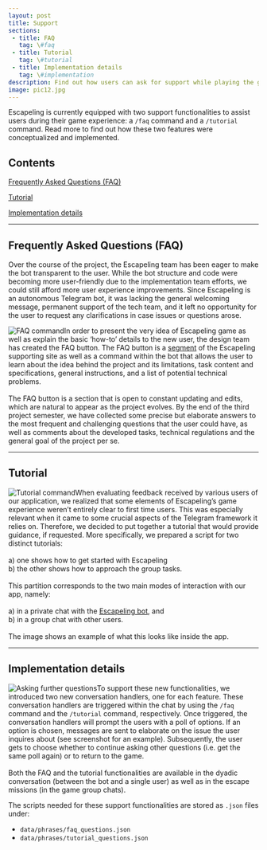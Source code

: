 ```yaml
---
layout: post
title: Support
sections:
 - title: FAQ
   tag: \#faq
 - title: Tutorial
   tag: \#tutorial
 - title: Implementation details
   tag: \#implementation
description: Find out how users can ask for support while playing the game.
image: pic12.jpg
---
```


Escapeling is currently equipped with two support functionalities to assist users during their game experience: a `/faq` command and a `/tutorial` command. Read more to find out how these two features were conceptualized and implemented.

## Contents

<span class="content-overview"><a href= "#faq">Frequently Asked Questions (FAQ)</a></span>

<span class="content-overview"><a href= "#tutorial">Tutorial</a></span>

<span class="content-overview"><a href= "#implementation">Implementation details</a></span>

<hr />

<!-- FAQ -->

<div id="faq"></div>

<h2><span class="section">Frequently Asked Questions (FAQ)</span></h2>

Over the course of the project, the Escapeling team has been eager to make the bot transparent to the user. While the bot structure and code were becoming more user-friendly due to the implementation team efforts, we could still afford more user experience improvements. Since Escapeling is an autonomous Telegram bot, it was lacking the general welcoming message, permanent support of the tech team, and it left no opportunity for the user to request any clarifications in case issues or questions arose.

<p><span class="image right"><img src="{{ "" | relative_url }}/assets/images/support-page-figure-1.png" alt="FAQ command"></span>In order to present the very idea of Escapeling game as well as explain the basic ‘how-to’ details to the new user, the design team has created the FAQ button. The FAQ button is a <a href="https://alluos.github.io/2021/02/03/FAQ.html">segment</a> of the Escapeling supporting site as well as a command within the bot that allows the user to learn about the idea behind the project and its limitations, task content and specifications, general instructions, and a list of potential technical problems. <br><br> The FAQ button is a section that is open to constant updating and edits, which are natural to appear as the project evolves. By the end of the third project semester, we have collected some precise but elaborate answers to the most frequent and challenging questions that the user could have, as well as comments about the developed tasks, technical regulations and the general goal of the project per se.</p>

<hr />

<!-- Tutorial -->

<div id="tutorial"></div>

<h2><span class="section">Tutorial</span></h2>

<p><span class="image left"><img src="{{ "" | relative_url }}/assets/images/support-page-figure-2.png" alt="Tutorial command"></span>When evaluating feedback received by various users of our application, we realized that some elements of Escapeling’s game experience weren’t entirely clear to first time users. This was especially relevant when it came to some crucial aspects of the Telegram framework it relies on. Therefore, we decided to put together a tutorial that would provide guidance, if requested. More specifically, we prepared a script for two distinct tutorials:
<br>
<br> a) one shows how to get started with Escapeling
<br> b) the other shows how to approach the group tasks.
<br><br>
This partition corresponds to the two main modes of interaction with our app, namely:
<br>
<br> a) in a private chat with the <a href="https://telegram.me/Escapeling_Bot">Escapeling bot</a>, and
<br> b) in a group chat with other users.
<br><br>
The image shows an example of what this looks like inside the app.</p>

<hr />

<!-- Implementation -->

<div id="implementation"></div>

<h2><span class="section">Implementation details</span></h2>

<p><span class="image right"><img src="{{ "" | relative_url }}/assets/images/support-page-figure-3.png" alt="Asking further questions"></span>To support these new functionalities, we introduced two new conversation handlers, one for each feature. These conversation handlers are triggered within the chat by using the <code>/faq</code> command and the <code>/tutorial</code> command, respectively. Once triggered, the conversation handlers will prompt the users with a poll of options. If an option is chosen, messages are sent to elaborate on the issue the user inquires about (see screenshot for an example). Subsequently, the user gets to choose whether to continue asking other questions (i.e. get the same poll again) or to return to the game.
<br><br>
Both the FAQ and the tutorial functionalities are available in the dyadic conversation (between the bot and a single user) as well as in the escape missions (in the game group chats).</p> 

The scripts needed for these support functionalities are stored as `.json` files under:

* `data/phrases/faq_questions.json`
* `data/phrases/tutorial_questions.json`
